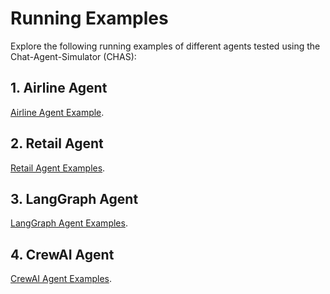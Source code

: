 # Running Examples

Explore the following running examples of different agents tested using the Chat-Agent-Simulator (CHAS):

## 1. Airline Agent
[Airline Agent Example](./examples/airline.md).

## 2. Retail Agent
[Retail Agent Examples](./examples/retail.md).

## 3. LangGraph Agent
[LangGraph Agent Examples](./examples/langgraph.md).

## 4. CrewAI Agent
[CrewAI Agent Examples](./examples/crewai.md).
